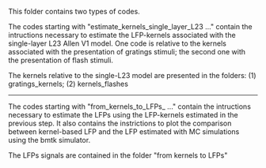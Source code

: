 This folder contains two types of codes. 

The codes starting with "estimate_kernels_single_layer_L23 ..." contain the intructions necessary to estimate the LFP-kernels associated with the single-layer L23 Allen V1 model. One code is relative to the kernels associated with the presentation of gratings stimuli; the second one with the presentation of flash stimuli. 

The kernels relative to the single-L23 model are presented in the folders: (1) gratings_kernels; (2) kernels_flashes

---------------------------------------

The codes starting with "from_kernels_to_LFPs_ ..." contain the intructions necessary to estimate the LFPs using the LFP-kernels estimated in the previous step. It also contains the instrictions to plot the comparison between kernel-based LFP and the LFP estimated with MC simulations using the bmtk simulator. 

The LFPs signals are contained in the folder "from kernels to LFPs"

